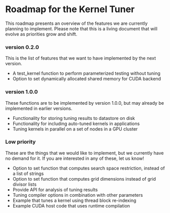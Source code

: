 # Roadmap for the Kernel Tuner

This roadmap presents an overview of the features we are currently planning to
implement. Please note that this is a living document that will evolve as
priorities grow and shift.

### version 0.2.0

This is the list of features that we want to have implemented by the next version.

 * A test_kernel function to perform parameterized testing without tuning
 * Option to set dynamically allocated shared memory for CUDA backend
 
### version 1.0.0

These functions are to be implemented by version 1.0.0, but may already be
implemented in earlier versions.

 * Functionality for storing tuning results to datastore on disk
 * Functionality for including auto-tuned kernels in applications
 * Tuning kernels in parallel on a set of nodes in a GPU cluster

### Low priority

These are the things that we would like to implement, but we currently have no
demand for it. If you are interested in any of these, let us know!

 * Option to set function that computes search space restriction, instead of a list of strings
 * Option to set function that computes grid dimensions instead of grid divisor lists
 * Provide API for analysis of tuning results
 * Tuning compiler options in combination with other parameters
 * Example that tunes a kernel using thread block re-indexing
 * Example CUDA host code that uses runtime compilation



